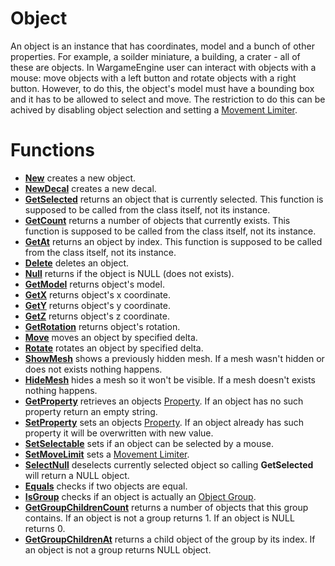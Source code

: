 # Object #

An object is an instance that has coordinates, model and a bunch of other properties. For example, a soilder miniature, a building, a crater - all of these are objects.
In WargameEngine user can interact with objects with a mouse: move objects with a left button and rotate objects with a right button. However, to do this, the object's
model must have a bounding box and it has to be allowed to select and move. The restriction to do this can be achived by disabling object selection and setting a
[Movement Limiter](MovementLimiter.md).

# Functions #

  * **[New](LuaObjectNew.md)** creates a new object.
  * **[NewDecal](LuaObjectNewDecal.md)** creates a new decal.
  * **[GetSelected](LuaObjectGetSelected.md)** returns an object that is currently selected. This function is supposed to be called from the class itself, not its instance.
  * **[GetCount](LuaObjectGetCount.md)** returns a number of objects that currently exists. This function is supposed to be called from the class itself, not its instance.
  * **[GetAt](LuaObjectGetAt.md)** returns an object by index. This function is supposed to be called from the class itself, not its instance.
  * **[Delete](LuaObjectDelete.md)** deletes an object.
  * **[Null](LuaObjectNull.md)** returns if the object is NULL (does not exists).
  * **[GetModel](LuaObjectGetModel.md)** returns object's model.
  * **[GetX](LuaObjectGetX.md)** returns object's x coordinate.
  * **[GetY](LuaObjectGetY.md)** returns object's y coordinate.
  * **[GetZ](LuaObjectGetZ.md)** returns object's z coordinate.
  * **[GetRotation](LuaObjectGetRotation.md)** returns object's rotation.
  * **[Move](LuaObjectMove.md)** moves an object by specified delta.
  * **[Rotate](LuaObjectRotate.md)** rotates an object by specified delta.
  * **[ShowMesh](LuaObjectShowMesh.md)** shows a previously hidden mesh. If a mesh wasn't hidden or does not exists nothing happens.
  * **[HideMesh](LuaObjectHideMesh.md)** hides a mesh so it won't be visible. If a mesh doesn't exists nothing happens.
  * **[GetProperty](LuaObjectGetProperty.md)** retrieves an objects [Property](Property.md). If an object has no such property return an empty string.
  * **[SetProperty](LuaObjectSetProperty.md)** sets an objects [Property](Property.md). If an object already has such property it will be overwritten with new value.
  * **[SetSelectable](LuaObjectSetSelectable.md)** sets if an object can be selected by a mouse.
  * **[SetMoveLimit](LuaObjectSetMoveLimit.md)** sets a [Movement Limiter](MovementLimiter.md).
  * **[SelectNull](LuaObjectSelectNull.md)** deselects currently selected object so calling **GetSelected** will return a NULL object.
  * **[Equals](LuaObjectEquals.md)** checks if two objects are equal.
  * **[IsGroup](LuaObjectIsGroup.md)** checks if an object is actually an [Object Group](ObjectGroup.md).
  * **[GetGroupChildrenCount](LuaObjectGetGroupChildrenCount.md)** returns a number of objects that this group contains. If an object is not a group returns 1. If an object is NULL returns 0.
  * **[GetGroupChildrenAt](LuaObjectGetGroupChildrenAt.md)** returns a child object of the group by its index. If an object is not a group returns NULL object.
